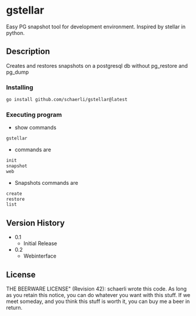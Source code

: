 # gstellar

Easy PG snapshot tool for development environment. Inspired by stellar in python.

## Description

Creates and restores snapshots on a postgresql db without pg_restore and pg_dump

### Installing

```bash
go install github.com/schaerli/gstellar@latest
```

### Executing program

* show commands
```bash
gstellar
```

* commands are
```bash
init
snapshot
web
```

* Snapshots commands are
```bash
create
restore
list
```

## Version History

* 0.1
    * Initial Release
* 0.2
    * Webinterface

## License

THE BEERWARE LICENSE" (Revision 42):
schaerli wrote this code. As long as you retain this
notice, you can do whatever you want with this stuff. If we
meet someday, and you think this stuff is worth it, you can
buy me a beer in return.

